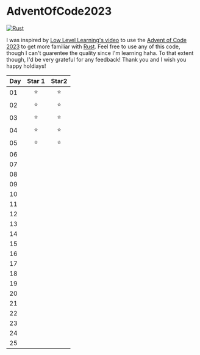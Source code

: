 # AdventOfCode2023
[![Rust](https://github.com/TheMasonX/AdventOfCode2023/actions/workflows/rust.yml/badge.svg)](https://github.com/TheMasonX/AdventOfCode2023/actions/workflows/rust.yml)

I was inspired by [Low Level Learning's video](https://www.youtube.com/watch?v=OGJPLh7O2iI) to use the [Advent of Code 2023](https://adventofcode.com/2023) to get more familiar with [Rust](https://doc.rust-lang.org/std/index.html). Feel free to use any of this code, though I can't guarentee the quality since I'm learning haha. To that extent though, I'd be very grateful for any feedback! Thank you and I wish you happy holdiays!


Day | Star 1 | Star2
:-- | :----: | :----:
01  | :star: | :star: 
02  | :star: | :star: 
03  | :star: | :star:
04  | :star: | :star:
05  | :star: | :star:
06  |        |  
07  |        |  
08  |        |  
09  |        |  
10  |        |  
11  |        |  
12  |        |  
13  |        |  
14  |        |  
15  |        |  
16  |        |  
17  |        |  
18  |        |  
19  |        |  
20  |        |  
21  |        |  
22  |        |  
23  |        |  
24  |        |  
25  |        |  
